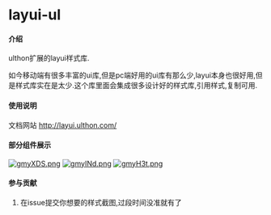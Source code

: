 # layui-ul

#### 介绍
ulthon扩展的layui样式库.

如今移动端有很多丰富的ui库,但是pc端好用的ui库有那么少,layui本身也很好用,但是样式库实在是太少.这个库里面会集成很多设计好的样式库,引用样式,复制可用.

#### 使用说明

文档网站 http://layui.ulthon.com/

#### 部分组件展示

[![gmyXDS.png](https://z3.ax1x.com/2021/05/03/gmyXDS.png)](https://imgtu.com/i/gmyXDS)
[![gmyINd.png](https://z3.ax1x.com/2021/05/03/gmyINd.png)](https://imgtu.com/i/gmyINd)
[![gmyH3t.png](https://z3.ax1x.com/2021/05/03/gmyH3t.png)](https://imgtu.com/i/gmyH3t)



#### 参与贡献

1.  在issue提交你想要的样式截图,过段时间没准就有了


